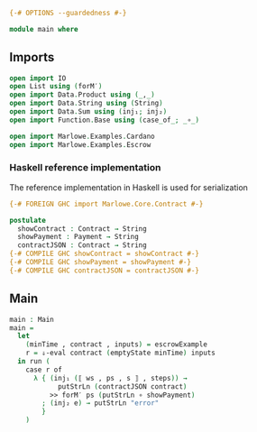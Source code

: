 ```agda
{-# OPTIONS --guardedness #-}

module main where
```

## Imports

```agda
open import IO
open List using (forM′)
open import Data.Product using (_,_)
open import Data.String using (String)
open import Data.Sum using (inj₁; inj₂)
open import Function.Base using (case_of_; _∘_)

open import Marlowe.Examples.Cardano
open import Marlowe.Examples.Escrow
```

### Haskell reference implementation

The reference implementation in Haskell is used for serialization 

```agda
{-# FOREIGN GHC import Marlowe.Core.Contract #-}

postulate
  showContract : Contract → String
  showPayment : Payment → String
  contractJSON : Contract → String
{-# COMPILE GHC showContract = showContract #-}
{-# COMPILE GHC showPayment = showPayment #-}
{-# COMPILE GHC contractJSON = contractJSON #-}
```

## Main

```agda
main : Main
main =
  let
    (minTime , contract , inputs) = escrowExample
    r = ⇓-eval contract (emptyState minTime) inputs
  in run (
    case r of
      λ { (inj₁ (⟦ ws , ps , s ⟧ , steps)) →
            putStrLn (contractJSON contract)
          >> forM′ ps (putStrLn ∘ showPayment)
        ; (inj₂ e) → putStrLn "error"
        }
    )
```


